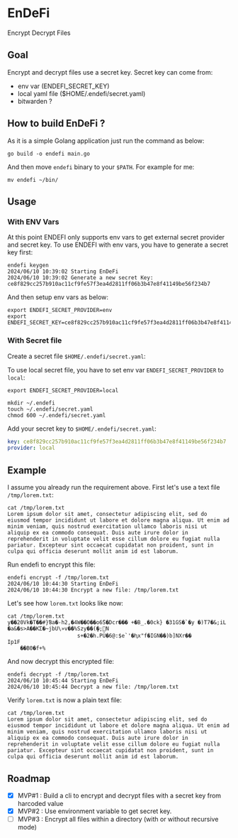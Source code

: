 # EnDeFi

Encrypt Decrypt Files

## Goal

Encrypt and decrypt files use a secret key.
Secret key can come from:

- env var (ENDEFI_SECRET_KEY)
- local yaml file ($HOME/.endefi/secret.yaml)
- bitwarden ?

## How to build EnDeFi ?

As it is a simple Golang application just run the command as below:

```shell
go build -o endefi main.go
```

And then move `endefi` binary to your `$PATH`. For example for me:

```shell
mv endefi ~/bin/
```

## Usage

### With ENV Vars

At this point ENDEFI only supports env vars to get external secret provider and secret key. To use ENDEFI with env vars, you have to generate a secret key first:

```shell
endefi keygen
2024/06/10 10:39:02 Starting EnDeFi
2024/06/10 10:39:02 Generate a new secret Key: ce8f829cc257b910ac11cf9fe57f3ea4d2811ff06b3b47e8f41149be56f234b7
```

And then setup env vars as below:

```shell
export ENDEFI_SECRET_PROVIDER=env
export ENDEFI_SECRET_KEY=ce8f829cc257b910ac11cf9fe57f3ea4d2811ff06b3b47e8f41149be56f234b7
```

### With Secret file

Create a secret file `$HOME/.endefi/secret.yaml`:

To use local secret file, you have to set env var `ENDEFI_SECRET_PROVIDER` to `local`:

```shell
export ENDEFI_SECRET_PROVIDER=local
```

```shell
mkdir ~/.endefi
touch ~/.endefi/secret.yaml
chmod 600 ~/.endefi/secret.yaml
```

Add your secret key to `$HOME/.endefi/secret.yaml`:

```yaml
key: ce8f829cc257b910ac11cf9fe57f3ea4d2811ff06b3b47e8f41149be56f234b7
provider: local
```

## Example

I assume you already run the requirement above. First let's use a text file `/tmp/lorem.txt`:

```shell
cat /tmp/lorem.txt
Lorem ipsum dolor sit amet, consectetur adipiscing elit, sed do eiusmod tempor incididunt ut labore et dolore magna aliqua. Ut enim ad minim veniam, quis nostrud exercitation ullamco laboris nisi ut aliquip ex ea commodo consequat. Duis aute irure dolor in reprehenderit in voluptate velit esse cillum dolore eu fugiat nulla pariatur. Excepteur sint occaecat cupidatat non proident, sunt in culpa qui officia deserunt mollit anim id est laborum.
```

Run endefi to encrypt this file:

```shell
endefi encrypt -f /tmp/lorem.txt
2024/06/10 10:44:30 Starting EnDeFi
2024/06/10 10:44:30 Encrypt a new file: /tmp/lorem.txt
```

Let's see how `lorem.txt` looks like now:

```shell
cat /tmp/lorem.txt
y��20Vk�T��#}Ɓa�-h2,�4W��O��o6̃S�Dcr��� +�B_.�0ck} �31GS�`�y �)T7�&;iL �a&�s>A��KΣ�~jbU\»v��%Szy��(ܷ�;᯺N
                      s+�2�h.PÜ�6@:$e`'�ԧx"f�IGN��)b]NXr��
Ip1F
    ��B0�f+%   
```

And now decrypt this encrypted file:

```shell
endefi decrypt -f /tmp/lorem.txt
2024/06/10 10:45:44 Starting EnDeFi
2024/06/10 10:45:44 Decrypt a new file: /tmp/lorem.txt
```

Verify `lorem.txt` is now a plain text file:

```shell
cat /tmp/lorem.txt
Lorem ipsum dolor sit amet, consectetur adipiscing elit, sed do eiusmod tempor incididunt ut labore et dolore magna aliqua. Ut enim ad minim veniam, quis nostrud exercitation ullamco laboris nisi ut aliquip ex ea commodo consequat. Duis aute irure dolor in reprehenderit in voluptate velit esse cillum dolore eu fugiat nulla pariatur. Excepteur sint occaecat cupidatat non proident, sunt in culpa qui officia deserunt mollit anim id est laborum.
```

## Roadmap

- [x] MVP#1 : Build a cli to encrypt and decrypt files with a secret key from harcoded value
- [x] MVP#2 : Use environment variable to get secret key.
- [ ] MVP#3 : Encrypt all files within a directory (with or without recursive mode)
